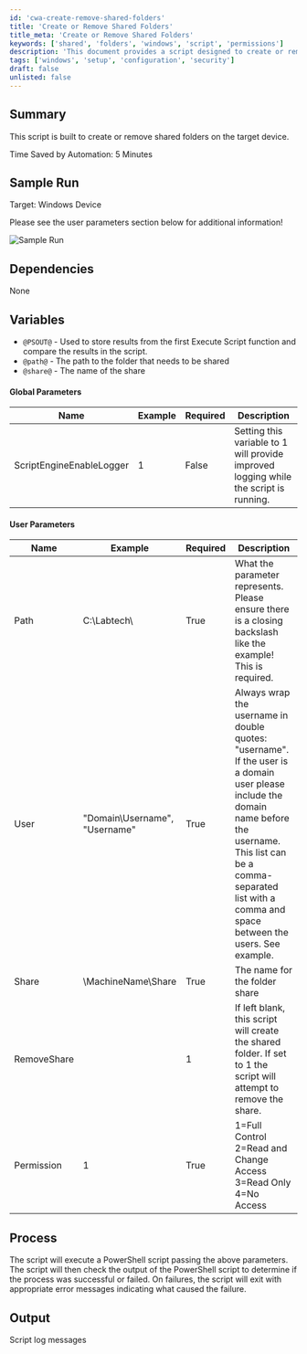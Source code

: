 ```yaml
---
id: 'cwa-create-remove-shared-folders'
title: 'Create or Remove Shared Folders'
title_meta: 'Create or Remove Shared Folders'
keywords: ['shared', 'folders', 'windows', 'script', 'permissions']
description: 'This document provides a script designed to create or remove shared folders on a Windows device, detailing parameters, dependencies, and expected outputs for users.'
tags: ['windows', 'setup', 'configuration', 'security']
draft: false
unlisted: false
---
```

## Summary

This script is built to create or remove shared folders on the target device.

Time Saved by Automation: 5 Minutes

## Sample Run

Target: Windows Device

Please see the user parameters section below for additional information!

![Sample Run](5078775/docs/7776316/images/10828605)

## Dependencies

None

## Variables

- `@PSOUT@` - Used to store results from the first Execute Script function and compare the results in the script.
- `@path@` - The path to the folder that needs to be shared
- `@share@` - The name of the share

#### Global Parameters

| Name                     | Example | Required | Description                                                                                     |
|--------------------------|---------|----------|-------------------------------------------------------------------------------------------------|
| ScriptEngineEnableLogger | 1       | False    | Setting this variable to 1 will provide improved logging while the script is running.          |

#### User Parameters

| Name        | Example                       | Required | Description                                                                                                                                                   |
|-------------|-------------------------------|----------|---------------------------------------------------------------------------------------------------------------------------------------------------------------|
| Path        | C:\Labtech\                   | True     | What the parameter represents. Please ensure there is a closing backslash like the example! This is required.                                               |
| User        | "Domain\Username", "Username" | True     | Always wrap the username in double quotes: "username". If the user is a domain user please include the domain name before the username. This list can be a comma-separated list with a comma and space between the users. See example. |
| Share       | \\MachineName\Share           | True     | The name for the folder share                                                                                                                               |
| RemoveShare | <BLANK> | 1                 | If left blank, this script will create the shared folder. If set to 1 the script will attempt to remove the share.                                         |
| Permission   | 1                             | True     | 1=Full Control<br>2=Read and Change Access<br>3=Read Only<br>4=No Access                                                                                   |

## Process

The script will execute a PowerShell script passing the above parameters. The script will then check the output of the PowerShell script to determine if the process was successful or failed. On failures, the script will exit with appropriate error messages indicating what caused the failure.

## Output

Script log messages


